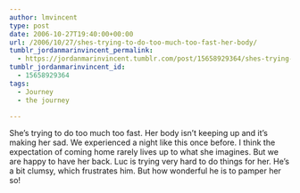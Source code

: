 ```yaml
---
author: lmvincent
type: post
date: 2006-10-27T19:40:00+00:00
url: /2006/10/27/shes-trying-to-do-too-much-too-fast-her-body/
tumblr_jordanmarinvincent_permalink:
  - https://jordanmarinvincent.tumblr.com/post/15658929364/shes-trying-to-do-too-much-too-fast-her-body
tumblr_jordanmarinvincent_id:
  - 15658929364
tags:
  - Journey
  - the journey

---
```

She&rsquo;s trying to do too much too fast. Her body isn&rsquo;t keeping up and it&rsquo;s making her sad. We experienced a night like this once before. I think the expectation of coming home rarely lives up to what she imagines. But we are happy to have her back. Luc is trying very hard to do things for her. He&rsquo;s a bit clumsy, which frustrates him. But how wonderful he is to pamper her so!

<div class="blogger-post-footer">
  <img loading="lazy" width="1" height="1" src="https://blogger.googleusercontent.com/tracker/9039099668816362935-44084410434506822?l=jordansjourney2.blogspot.com" alt="" />
</div>